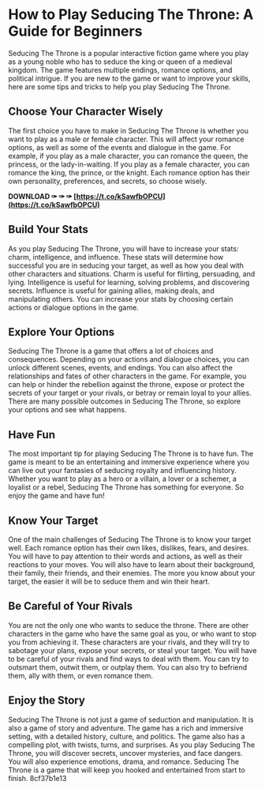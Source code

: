 # How to Play Seducing The Throne: A Guide for Beginners
 
Seducing The Throne is a popular interactive fiction game where you play as a young noble who has to seduce the king or queen of a medieval kingdom. The game features multiple endings, romance options, and political intrigue. If you are new to the game or want to improve your skills, here are some tips and tricks to help you play Seducing The Throne.
 
## Choose Your Character Wisely
 
The first choice you have to make in Seducing The Throne is whether you want to play as a male or female character. This will affect your romance options, as well as some of the events and dialogue in the game. For example, if you play as a male character, you can romance the queen, the princess, or the lady-in-waiting. If you play as a female character, you can romance the king, the prince, or the knight. Each romance option has their own personality, preferences, and secrets, so choose wisely.
 
**DOWNLOAD ✑ ✑ ✑ [https://t.co/kSawfbOPCU](https://t.co/kSawfbOPCU)**


 
## Build Your Stats
 
As you play Seducing The Throne, you will have to increase your stats: charm, intelligence, and influence. These stats will determine how successful you are in seducing your target, as well as how you deal with other characters and situations. Charm is useful for flirting, persuading, and lying. Intelligence is useful for learning, solving problems, and discovering secrets. Influence is useful for gaining allies, making deals, and manipulating others. You can increase your stats by choosing certain actions or dialogue options in the game.
 
## Explore Your Options
 
Seducing The Throne is a game that offers a lot of choices and consequences. Depending on your actions and dialogue choices, you can unlock different scenes, events, and endings. You can also affect the relationships and fates of other characters in the game. For example, you can help or hinder the rebellion against the throne, expose or protect the secrets of your target or your rivals, or betray or remain loyal to your allies. There are many possible outcomes in Seducing The Throne, so explore your options and see what happens.
 
## Have Fun
 
The most important tip for playing Seducing The Throne is to have fun. The game is meant to be an entertaining and immersive experience where you can live out your fantasies of seducing royalty and influencing history. Whether you want to play as a hero or a villain, a lover or a schemer, a loyalist or a rebel, Seducing The Throne has something for everyone. So enjoy the game and have fun!
  
## Know Your Target
 
One of the main challenges of Seducing The Throne is to know your target well. Each romance option has their own likes, dislikes, fears, and desires. You will have to pay attention to their words and actions, as well as their reactions to your moves. You will also have to learn about their background, their family, their friends, and their enemies. The more you know about your target, the easier it will be to seduce them and win their heart.
 
## Be Careful of Your Rivals
 
You are not the only one who wants to seduce the throne. There are other characters in the game who have the same goal as you, or who want to stop you from achieving it. These characters are your rivals, and they will try to sabotage your plans, expose your secrets, or steal your target. You will have to be careful of your rivals and find ways to deal with them. You can try to outsmart them, outwit them, or outplay them. You can also try to befriend them, ally with them, or even romance them.
 
## Enjoy the Story
 
Seducing The Throne is not just a game of seduction and manipulation. It is also a game of story and adventure. The game has a rich and immersive setting, with a detailed history, culture, and politics. The game also has a compelling plot, with twists, turns, and surprises. As you play Seducing The Throne, you will discover secrets, uncover mysteries, and face dangers. You will also experience emotions, drama, and romance. Seducing The Throne is a game that will keep you hooked and entertained from start to finish.
 8cf37b1e13
 
